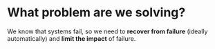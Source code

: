 # What problem are we solving?

We know that systems fail, so we need to **recover from failure** (ideally automatically) and **limit the impact** of failure.
